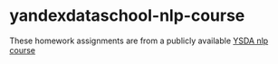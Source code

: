 # yandexdataschool-nlp-course
These homework assignments are from a publicly available [YSDA nlp course](https://github.com/yandexdataschool/nlp_course)
